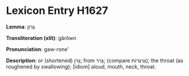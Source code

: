 # Lexicon Entry H1627

**Lemma**: גָּרוֹן

**Transliteration (xlit)**: gârôwn

**Pronunciation**: gaw-rone'

**Description**:
or (shortened) גָּרֹן; from גָּרַר; (compare גַּרְגְּרוֹת); the throat (as roughened by swallowing); [idiom] aloud, mouth, neck, throat.
